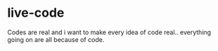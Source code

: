 # live-code
Codes are real and i want to make every idea of code real..
everything going on are all because of code.
